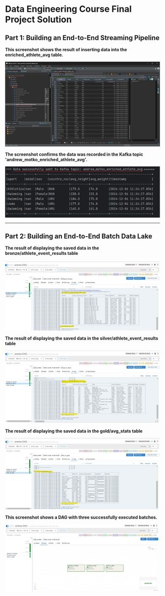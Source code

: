 # Data Engineering Course Final Project Solution

## Part 1: Building an End-to-End Streaming Pipeline

**This screenshot shows the result of inserting data into the enriched_athlete_avg table.**

![SQL_Database](./screenshots/SQL_Database.png)

**The screenshot confirms the data was recorded in the Kafka topic 'andrew_motko_enriched_athlete_avg'.**

![kafka_topic_records](./screenshots/kafka-topic_records.png)

---

## Part 2: Building an End-to-End Batch Data Lake

**The result of displaying the saved data in the bronze/athlete_event_results table**

![landing_to_bronze_DAG](./screenshots/landing_to_bronze_DAG.jpg)

**The result of displaying the saved data in the silver/athlete_event_results table**

![bronze_to_silver_DAG](./screenshots/bronze_to_silver_DAG.jpg)

**The result of displaying the saved data in the gold/avg_stats table**

![silver_to_gold_DAG](./screenshots/silver_to_gold_DAG.jpg)

**This screenshot shows a DAG with three successfully executed batches.**

![successful_batches](./screenshots/successful_batches.jpg)
